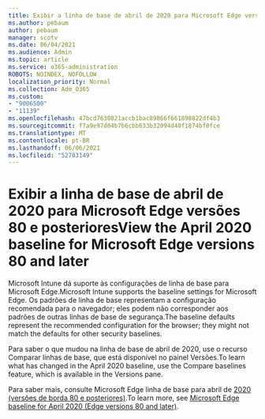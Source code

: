 ```yaml
---
title: Exibir a linha de base de abril de 2020 para Microsoft Edge versões 80 e posteriores
ms.author: pebaum
author: pebaum
manager: scotv
ms.date: 06/04/2021
ms.audience: Admin
ms.topic: article
ms.service: o365-administration
ROBOTS: NOINDEX, NOFOLLOW
localization_priority: Normal
ms.collection: Adm_O365
ms.custom:
- "9006500"
- "11139"
ms.openlocfilehash: 47bcd7630821accb1bac89866f661898822df4b3
ms.sourcegitcommit: f7a9e97d04b7b6cbb633b32094d40f1874bf0fce
ms.translationtype: MT
ms.contentlocale: pt-BR
ms.lasthandoff: 06/06/2021
ms.locfileid: "52783149"
---
```

# <a name="view-the-april-2020-baseline-for-microsoft-edge-versions-80-and-later"></a><span data-ttu-id="d6919-102">Exibir a linha de base de abril de 2020 para Microsoft Edge versões 80 e posteriores</span><span class="sxs-lookup"><span data-stu-id="d6919-102">View the April 2020 baseline for Microsoft Edge versions 80 and later</span></span>

<span data-ttu-id="d6919-103">Microsoft Intune dá suporte às configurações de linha de base para Microsoft Edge.</span><span class="sxs-lookup"><span data-stu-id="d6919-103">Microsoft Intune supports the baseline settings for Microsoft Edge.</span></span> <span data-ttu-id="d6919-104">Os padrões de linha de base representam a configuração recomendada para o navegador; eles podem não corresponder aos padrões de outras linhas de base de segurança.</span><span class="sxs-lookup"><span data-stu-id="d6919-104">The baseline defaults represent the recommended configuration for the browser; they might not match the defaults for other security baselines.</span></span>

<span data-ttu-id="d6919-105">Para saber o que mudou na linha de base de abril de 2020, use o recurso Comparar linhas de base, que está disponível no painel Versões.</span><span class="sxs-lookup"><span data-stu-id="d6919-105">To learn what has changed in the April 2020 baseline, use the Compare baselines feature, which is available in the Versions pane.</span></span>

<span data-ttu-id="d6919-106">Para saber mais, consulte Microsoft Edge linha de base para abril de [2020 (versões de borda 80 e posteriores)](/mem/intune/protect/security-baseline-settings-edge?pivots=edge-april-2020).</span><span class="sxs-lookup"><span data-stu-id="d6919-106">To learn more, see [Microsoft Edge baseline for April 2020 (Edge versions 80 and later)](/mem/intune/protect/security-baseline-settings-edge?pivots=edge-april-2020).</span></span>